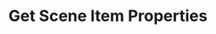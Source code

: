 ---
title: Get Scene Item Properties
description: Get the source properties of a scene item
variables:
  - name: props.bounds.alignment
    type: string
    description: The alignment of the bounding box
  - name: props.bounds.type
    type: string
    description: The type of bounding box
    value: OBS_BOUNDS_STRETCH, OBS_BOUNDS_SCALE_INNER, OBS_BOUNDS_SCALE_OUTER, OBS_BOUNDS_SCALE_TO_WIDTH, OBS_BOUNDS_SCALE_TO_HEIGHT, OBS_BOUNDS_MAX_ONLY or OBS_BOUNDS_NONE
  - name: props.bounds.x
    type: number
    description: The width of the bounding box
  - name: props.bounds.y
    type: number
    description: The height of the bounding box
  - name: props.crop.bottom
    type: number
    description: The number of pixels cropped off the bottom of the source before scaling
  - name: props.crop.left
    type: number
    description: The number of pixels cropped off the left of the source before scaling
  - name: props.crop.right
    type: number
    description: The number of pixels cropped off the right of the source before scaling
  - name: props.crop.top
    type: number
    description: The number of pixels cropped off the top of the source before scaling
  - name: props.height
    type: number
    description: Scene item height (base source height multiplied by the vertical scaling factor)
  - name: props.itemId
    type: string
    description: The scene Item id
  - name: props.locked
    type: boolean
    description: If the source's transform is locked
    value: True
  - name: props.message-id
    type: string
    description: The id of the message
  - name: props.muted
    type: boolean
    description: If the source is muted
    value: True
  - name: props.name
    type: string
    description: Scene Item name
  - name: props.position.alignment
    type: string
    description: The point on the source that the item is manipulated from. The sum of 1=Left or 2=Right, and 4=Top or 8=Bottom, or omit to centre on that axis
  - name: props.position.x
    type: number
    description: The x position of the source from the left
  - name: props.position.y
    type: number
    description: The y position of the source from the top
  - name: props.rotation
    type: number
    description: The clockwise rotation of the item in degrees around the point of alignment
  - name: props.scale.filter
    type: string
    description: The scale filter of the source
    value: OBS_SCALE_DISABLE, OBS_SCALE_POINT, OBS_SCALE_BICUBIC, OBS_SCALE_BILINEAR, OBS_SCALE_LANCZOS or OBS_SCALE_AREA
  - name: props.scale.x
    type: number
    description: The x-scale factor of the source
  - name: props.scale.y
    type: number
    description: The y-scale factor of the source
  - name: props.sourceHeight
    type: number
    description: Base source (without scaling) of the source
  - name: props.sourceWidth
    type: number
    description: Base width (without scaling) of the source
  - name: props.status
    type: string
    description: The status of the sub-action
  - name: props.visible
    type: boolean
    description: If the source is visible
    value: True
  - name: props.width
    type: number
    description: Scene item width (base source width multiplied by the horizontal scaling factor)
  - name: props.groupChildren[#].<one of these above>
    type: any
    description: List of children (if this item is a group)
  - name: props._json
    type: string
    description: Everything above in a json format
parameters:
  - name: ObsConnection
  - name: ObsScene
    type: Select
    required: true
    description: |
      Select a Scene from the drop-down
      - Can also manually type the Scene name into the box
  - name: ObsSource
    type: Select
    required: true
    description: |
      Select a Source from the drop-down
      - Can also manually type the Source name into the box
csharpMethods:
  - ObsGetSceneItemProperties
---